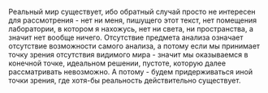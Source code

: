 Реальный мир существует, ибо обратный случай просто не интересен для рассмотрения - нет ни меня, пишущего этот текст, нет помещения лаборатории, в котором я нахожусь, нет ни света, ни пространства, а значит нет вообще ничего. Отсутствие предмета анализа означает отсутствие возможности самого анализа, а потому если мы принимает точку зрения отсутствия видимого мира - значит мы оказываемся в конечной точке, идеальном решении, пустоте, которую далее рассматривать невозможно. А потому - будем придерживаться иной точки зрения, где хотя-бы реальность действительно существует.